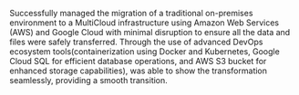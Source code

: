 Successfully managed the migration of a traditional on-premises environment to a MultiCloud infrastructure using Amazon Web Services (AWS) and Google Cloud with minimal disruption to ensure all the data and files were safely transferred. Through the use of advanced DevOps ecosystem tools(containerization using Docker and Kubernetes, Google Cloud SQL for efficient database operations, and AWS S3 bucket for enhanced storage capabilities), was able to show the transformation seamlessly, providing a smooth transition. 
